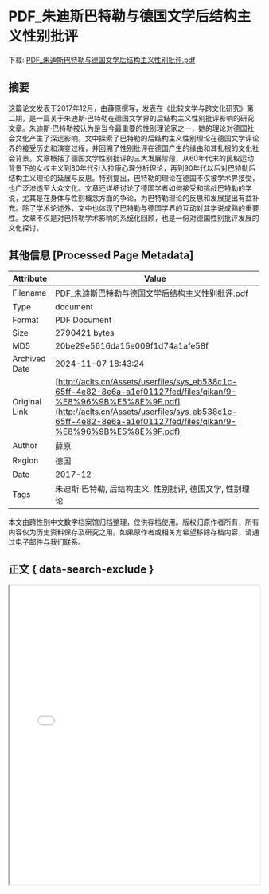# PDF_朱迪斯巴特勒与德国文学后结构主义性别批评

<!-- tcd_download_link -->
下载: [PDF_朱迪斯巴特勒与德国文学后结构主义性别批评.pdf](PDF_朱迪斯巴特勒与德国文学后结构主义性别批评.pdf)
<!-- tcd_download_link_end -->

## 摘要

<!-- tcd_abstract -->
这篇论文发表于2017年12月，由薛原撰写，发表在《比较文学与跨文化研究》第二期，是一篇关于朱迪斯·巴特勒在德国文学界的后结构主义性别批评影响的研究文章。朱迪斯·巴特勒被认为是当今最重要的性别理论家之一，她的理论对德国社会文化产生了深远影响。文中探索了巴特勒的后结构主义性别理论在德国文学评论界的接受历史和演变过程，并回溯了性别批评在德国产生的缘由和其扎根的文化社会背景。文章概括了德国文学性别批评的三大发展阶段，从60年代末的民权运动背景下的女权主义到80年代引入拉康心理分析理论，再到90年代以后对巴特勒后结构主义理论的延展与反思。特别提出，巴特勒的理论在德国不仅被学术界接受，也广泛渗透至大众文化。文章还详细讨论了德国学者如何接受和挑战巴特勒的学说，尤其是在身体与性别概念方面的争论，为巴特勒理论的反思和发展提出有益补充。除了学术论述外，文中也体现了巴特勒与德国学界的互动对其学说成熟的重要性。文章不仅是对巴特勒学术影响的系统化回顾，也是一份对德国性别批评发展的文化探讨。

<!-- tcd_abstract_end -->

## 其他信息 [Processed Page Metadata]

| Attribute       | Value                                  |
|-----------------|----------------------------------------|
| Filename        | PDF_朱迪斯巴特勒与德国文学后结构主义性别批评.pdf                             |
| Type            | document                                 |
| Format          | PDF Document                               |
| Size            | 2790421 bytes                           |
| MD5             | 20be29e5616da15e009f1d74a1afe58f                                  |
| Archived Date   | 2024-11-07 18:43:24                             |
| Original Link   | [http://aclts.cn/Assets/userfiles/sys_eb538c1c-65ff-4e82-8e6a-a1ef01127fed/files/qikan/9-%E8%96%9B%E5%8E%9F.pdf](http://aclts.cn/Assets/userfiles/sys_eb538c1c-65ff-4e82-8e6a-a1ef01127fed/files/qikan/9-%E8%96%9B%E5%8E%9F.pdf)                         |
| Author          | 薛原                               |
| Region          | 德国                               |
| Date            | 2017-12                                 |
| Tags            | 朱迪斯·巴特勒, 后结构主义, 性别批评, 德国文学, 性别理论                                 |

本文由跨性别中文数字档案馆归档整理，仅供存档使用。版权归原作者所有，所有内容仅为历史资料保存及研究之用。如果原作者或相关方希望移除存档内容，请通过电子邮件与我们联系。

## 正文 { data-search-exclude }

<!-- tcd_main_text -->
<iframe src="../PDF_朱迪斯巴特勒与德国文学后结构主义性别批评.pdf" width="100%" height="600px">
    <p>无法显示PDF，请下载查看。</p>
</iframe>
<!-- tcd_main_text_end -->

